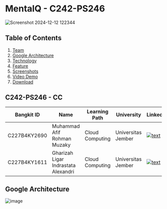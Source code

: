 # MentalQ - C242-PS246

![Screenshot 2024-12-12 122344](https://github.com/user-attachments/assets/63993c1b-4d13-4bfa-9b4d-2a94f90d09b4)

## Table of Contents

1. [Team](#C242-PS246---cc)
2. [Google Architecture](#Google-Architecture)
3. [Technology](#Technology)
4. [Feature](#Feature)
5. [Screenshots](#Screenshots)
6. [Video Demo](#Video-demo)
7. [Download](#Download-our-apps)

## C242-PS246 - CC

| Bangkit ID | Name | Learning Path | University | LinkedIn |
| ---      | ---       | ---       | ---       | ---       |
| C227B4KY2690  | Muhammad Afif Rohman Muzaky  | Cloud Computing | Universitas Jember | [![text](https://img.shields.io/badge/LinkedIn-0077B5?style=for-the-badge&logo=linkedin&logoColor=white)](https://www.linkedin.com/in/muhammadafifrohmanmuzaky/) |
| C227B4KY1611  | Gharizah Ligar Indrastata Alexandri | Cloud Computing | Universitas Jember | [![text](https://img.shields.io/badge/LinkedIn-0077B5?style=for-the-badge&logo=linkedin&logoColor=white)](https://www.linkedin.com/in/gharizahligar/) |

## Google Architecture

![image](https://github.com/user-attachments/assets/12b7e952-5138-494a-a723-aa5cb5a2d186)


